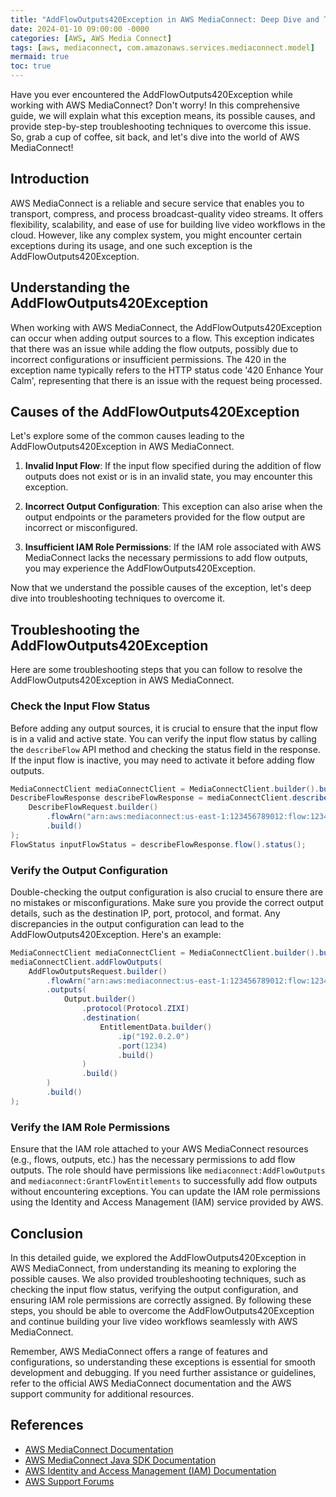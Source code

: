 ```yaml
---
title: "AddFlowOutputs420Exception in AWS MediaConnect: Deep Dive and Troubleshooting Guide"
date: 2024-01-10 09:00:00 -0000
categories: [AWS, AWS Media Connect]
tags: [aws, mediaconnect, com.amazonaws.services.mediaconnect.model]
mermaid: true
toc: true
---
```



Have you ever encountered the AddFlowOutputs420Exception while working with AWS MediaConnect? Don't worry! In this comprehensive guide, we will explain what this exception means, its possible causes, and provide step-by-step troubleshooting techniques to overcome this issue. So, grab a cup of coffee, sit back, and let's dive into the world of AWS MediaConnect!

## Introduction

AWS MediaConnect is a reliable and secure service that enables you to transport, compress, and process broadcast-quality video streams. It offers flexibility, scalability, and ease of use for building live video workflows in the cloud. However, like any complex system, you might encounter certain exceptions during its usage, and one such exception is the AddFlowOutputs420Exception.

## Understanding the AddFlowOutputs420Exception

When working with AWS MediaConnect, the AddFlowOutputs420Exception can occur when adding output sources to a flow. This exception indicates that there was an issue while adding the flow outputs, possibly due to incorrect configurations or insufficient permissions. The 420 in the exception name typically refers to the HTTP status code '420 Enhance Your Calm', representing that there is an issue with the request being processed.

## Causes of the AddFlowOutputs420Exception

Let's explore some of the common causes leading to the AddFlowOutputs420Exception in AWS MediaConnect.

1. **Invalid Input Flow**: If the input flow specified during the addition of flow outputs does not exist or is in an invalid state, you may encounter this exception.

2. **Incorrect Output Configuration**: This exception can also arise when the output endpoints or the parameters provided for the flow output are incorrect or misconfigured.

3. **Insufficient IAM Role Permissions**: If the IAM role associated with AWS MediaConnect lacks the necessary permissions to add flow outputs, you may experience the AddFlowOutputs420Exception.

Now that we understand the possible causes of the exception, let's deep dive into troubleshooting techniques to overcome it.

## Troubleshooting the AddFlowOutputs420Exception

Here are some troubleshooting steps that you can follow to resolve the AddFlowOutputs420Exception in AWS MediaConnect.

### Check the Input Flow Status

Before adding any output sources, it is crucial to ensure that the input flow is in a valid and active state. You can verify the input flow status by calling the `describeFlow` API method and checking the status field in the response. If the input flow is inactive, you may need to activate it before adding flow outputs.

```java
MediaConnectClient mediaConnectClient = MediaConnectClient.builder().build();
DescribeFlowResponse describeFlowResponse = mediaConnectClient.describeFlow(
    DescribeFlowRequest.builder()
        .flowArn("arn:aws:mediaconnect:us-east-1:123456789012:flow:12345abc-6789-0123-4567-89abcdef0123")
        .build()
);
FlowStatus inputFlowStatus = describeFlowResponse.flow().status();
```

### Verify the Output Configuration

Double-checking the output configuration is also crucial to ensure there are no mistakes or misconfigurations. Make sure you provide the correct output details, such as the destination IP, port, protocol, and format. Any discrepancies in the output configuration can lead to the AddFlowOutputs420Exception. Here's an example:

```java
MediaConnectClient mediaConnectClient = MediaConnectClient.builder().build();
mediaConnectClient.addFlowOutputs(
    AddFlowOutputsRequest.builder()
        .flowArn("arn:aws:mediaconnect:us-east-1:123456789012:flow:12345abc-6789-0123-4567-89abcdef0123")
        .outputs(
            Output.builder()
                .protocol(Protocol.ZIXI)
                .destination(
                    EntitlementData.builder()
                        .ip("192.0.2.0")
                        .port(1234)
                        .build()
                )
                .build()
        )
        .build()
);
```

### Verify the IAM Role Permissions

Ensure that the IAM role attached to your AWS MediaConnect resources (e.g., flows, outputs, etc.) has the necessary permissions to add flow outputs. The role should have permissions like `mediaconnect:AddFlowOutputs` and `mediaconnect:GrantFlowEntitlements` to successfully add flow outputs without encountering exceptions. You can update the IAM role permissions using the Identity and Access Management (IAM) service provided by AWS.

## Conclusion

In this detailed guide, we explored the AddFlowOutputs420Exception in AWS MediaConnect, from understanding its meaning to exploring the possible causes. We also provided troubleshooting techniques, such as checking the input flow status, verifying the output configuration, and ensuring IAM role permissions are correctly assigned. By following these steps, you should be able to overcome the AddFlowOutputs420Exception and continue building your live video workflows seamlessly with AWS MediaConnect.

Remember, AWS MediaConnect offers a range of features and configurations, so understanding these exceptions is essential for smooth development and debugging. If you need further assistance or guidelines, refer to the official AWS MediaConnect documentation and the AWS support community for additional resources.

## References

- [AWS MediaConnect Documentation](https://docs.aws.amazon.com/mediaconnect/latest/ug/what-is-aws-mediaconnect.html)
- [AWS MediaConnect Java SDK Documentation](https://sdk.amazonaws.com/java/api/latest/software/amazon/awssdk/services/mediaconnect/MediaConnectClient.html)
- [AWS Identity and Access Management (IAM) Documentation](https://docs.aws.amazon.com/iam/)
- [AWS Support Forums](https://forums.aws.amazon.com/index.jspa)
